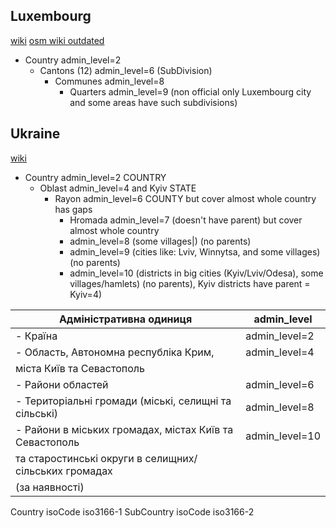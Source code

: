
## Luxembourg
[wiki](https://en.wikipedia.org/wiki/Administrative_divisions_of_Luxembourg)
[osm wiki outdated](https://wiki.openstreetmap.org/wiki/WikiProject_Luxembourg/Borders)
* Country admin_level=2 
    * Cantons (12) admin_level=6 (SubDivision)
        * Communes admin_level=8
            * Quarters admin_level=9 (non official only Luxembourg city and some areas have such subdivisions)

## Ukraine
[wiki](https://uk.wikipedia.org/wiki/%D0%90%D0%B4%D0%BC%D1%96%D0%BD%D1%96%D1%81%D1%82%D1%80%D0%B0%D1%82%D0%B8%D0%B2%D0%BD%D0%BE-%D1%82%D0%B5%D1%80%D0%B8%D1%82%D0%BE%D1%80%D1%96%D0%B0%D0%BB%D1%8C%D0%BD%D0%B0_%D0%BE%D0%B4%D0%B8%D0%BD%D0%B8%D1%86%D1%8F#_%D0%A3%D0%BA%D1%80%D0%B0%D1%97%D0%BD%D0%B0)
* Country admin_level=2                  COUNTRY
    * Oblast admin_level=4 and Kyiv        STATE
        * Rayon admin_level=6                COUNTY but cover almost whole country has gaps
            * Hromada admin_level=7 (doesn't have parent) but cover almost whole country
            * admin_level=8 (some villages|) (no parents)
            * admin_level=9 (cities like: Lviv, Winnytsa, and some villages)(no parents)
            * admin_level=10 (districts in big cities (Kyiv/Lviv/Odesa),  some villages/hamlets) (no parents),  Kyiv districts have parent = Kyiv=4)

| **Адміністративна одиниця**                               | **admin_level** |
| --------------------------------------------------------- | --------------- |
| - Країна                                                  | admin_level=2   |
| - Область, Автономна республіка Крим,                     | admin_level=4   |
|   міста Київ та Севастополь                               |                 |
| - Райони областей                                         | admin_level=6   |
| - Територіальні громади (міські, селищні та сільські)     | admin_level=8   |
| - Райони в міських громадах, містах Київ та Севастополь   | admin_level=10  |
|   та старостинські округи в селищних/сільських громадах   |                 |
|   (за наявності)                                          |                 |



Country isoCode iso3166-1
SubCountry isoCode iso3166-2